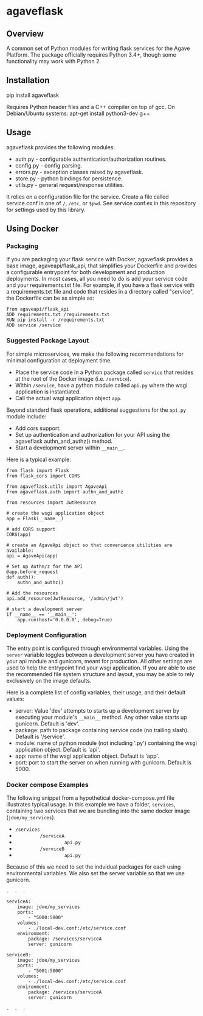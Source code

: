 # agaveflask #

## Overview ##

A common set of Python modules for writing flask services for the Agave Platform. The package officially requires Python
3.4+, though some functionality may work with Python 2.


## Installation ##
pip install agaveflask

Requires Python header files and a C++ compiler on top of gcc. On Debian/Ubuntu systems:
apt-get install python3-dev g++


## Usage ##

agaveflask provides the following modules:

* auth.py - configurable authentication/authorization routines.
* config.py - config parsing.
* errors.py - exception classes raised by agaveflask.
* store.py - python bindings for persistence.
* utils.py - general request/response utilities.

It relies on a configuration file for the service. Create a file called service.conf in one of `/`, `/etc`, or `$pwd`.
See service.conf.ex in this repository for settings used by this library.


## Using Docker ##

### Packaging ###
If you are packaging your flask service with Docker, agaveflask provides a base image, agaveapi/flask_api, that
simplifies your Dockerfile and provides a configurable entrypoint for both development and production deployments. In
most cases, all you need to do is add your service code and your requirements.txt file. For example, if you have a
flask service with a requirements.txt file and code that resides in a directory called "service", the Dockerfile can
be as simple as:

```
from agaveapi/flask_api
ADD requirements.txt /requirements.txt
RUN pip install -r /requirements.txt
ADD service /service
```

### Suggested Package Layout ###

For simple microservices, we make the following recommendations for minimal configuration at deployment time.

* Place the service code in a Python package called `service` that resides at the root of the Docker image (i.e. `/service`).
* Within `/service`, have a python module called `api.py` where the wsgi application is instantiated.
* Call the actual wsgi application object `app`.

Beyond standard flask operations, additional suggestions for the `api.py` module include:

* Add cors support.
* Set up authentication and authorization for your API using the agaveflask authn_and_authz() method.
* Start a development server within `__main__`.

Here is a typical example:

```
from flask import Flask
from flask_cors import CORS

from agaveflask.utils import AgaveApi
from agaveflask.auth import authn_and_authz

from resources import JwtResource

# create the wsgi application object
app = Flask(__name__)

# add CORS support
CORS(app)

# create an AgaveApi object so that convenience utilities are available:
api = AgaveApi(app)

# Set up Authn/z for the API
@app.before_request
def auth():
    authn_and_authz()

# Add the resources
api.add_resource(JwtResource, '/admin/jwt')

# start a development server
if __name__ == '__main__':
    app.run(host='0.0.0.0', debug=True)
```

### Deployment Configuration ###
The entry point is configured through environmental variables. Using the `server` variable toggles between a
development server you have created in your api module and gunicorn, meant for production.
All other settings are used to help the entrypoint find
your wsgi application. If you are able to use the recommended file system structure and layout, you may be able to
rely exclusively on the image defaults.

Here is a complete list of config variables, their usage, and their default values:

* server: Value 'dev' attempts to starts up a development server by executing your module's `__main__` method. Any
other value starts up gunicorn. Default is 'dev'.
* package: path to package containing service code (no trailing slash). Default is '/service'.
* module: name of python module (not including '.py') containing the wsgi application object. Default is 'api'.
* app: name of the wsgi application object. Default is 'app'.
* port: port to start the server on when running with gunicorn. Default is 5000.


### Docker compose Examples ###
The following snippet from a hypothetical docker-compose.yml file illustrates typical usage. In this example we have a
folder, `services`, containing two services that we are bundling into the same docker image (`jdoe/my_services`).

* `/services`
* `         /serviceA`
* `                  api.py`
* `         /serviceB`
* `                  api.py`

Because of this we need to set the indvidual packages for each using environmental variables. We also set the server
variable so that we use gunicorn.

```
.  .  .

serviceA:
    image: jdoe/my_services
    ports:
        - "5000:5000"
    volumes:
        - ./local-dev.conf:/etc/service.conf
    environment:
        package: /services/serviceA
        server: gunicorn

serviceB:
    image: jdoe/my_services
    ports:
        - "5001:5000"
    volumes:
        - ./local-dev.conf:/etc/service.conf
    environment:
        package: /services/serviceA
        server: gunicorn

.  .  .

```
